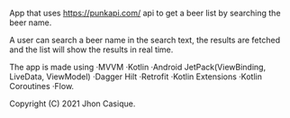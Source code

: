 App that uses https://punkapi.com/ api to get a beer list by searching the beer name. 

A user can search a beer name in the search text, the results are fetched and the list will show the results in real time. 

The app is made using 
·MVVM
·Kotlin
·Android JetPack(ViewBinding, LiveData, ViewModel) 
·Dagger Hilt
·Retrofit
·Kotlin Extensions
·Kotlin Coroutines
·Flow.


Copyright (C) 2021 Jhon Casique.
